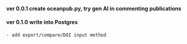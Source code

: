 #### ver 0.0.1 create oceanpub.py, try gen AI in commenting publications

#### ver 0.1.0 write into Postgres

    - add export/compare/DOI input method

